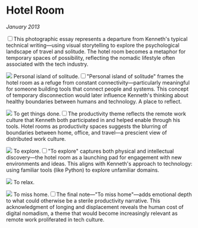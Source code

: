 # Hotel Room
*January 2013*





<label for="sn-visual-storytelling" class="margin-toggle sidenote-number"></label><input type="checkbox" id="sn-visual-storytelling" class="margin-toggle"/><span class="sidenote">This photographic essay represents a departure from Kenneth's typical technical writing—using visual storytelling to explore the psychological landscape of travel and solitude. The hotel room becomes a metaphor for temporary spaces of possibility, reflecting the nomadic lifestyle often associated with the tech industry.</span>

 ![](https://images.squarespace-cdn.com/content/v1/665498111876725f7613f1e6/1719666512342-Z3DKKS1JFEN1ASUIIDR7/c6daa-img.jpg) Personal island of solitude.<label for="sn-solitude" class="margin-toggle sidenote-number"></label><input type="checkbox" id="sn-solitude" class="margin-toggle"/><span class="sidenote">"Personal island of solitude" frames the hotel room as a refuge from constant connectivity—particularly meaningful for someone building tools that connect people and systems. This concept of temporary disconnection would later influence Kenneth's thinking about healthy boundaries between humans and technology.</span> A place to reflect.

 ![](https://d233eq3e3p3cv0.cloudfront.net/max/1600/0*dfYi4FrbiT_KKowM.jpeg) To get things done.<label for="sn-productivity" class="margin-toggle sidenote-number"></label><input type="checkbox" id="sn-productivity" class="margin-toggle"/><span class="sidenote">The productivity theme reflects the remote work culture that Kenneth both participated in and helped enable through his tools. Hotel rooms as productivity spaces suggests the blurring of boundaries between home, office, and travel—a prescient view of distributed work culture.</span>

 ![](https://d233eq3e3p3cv0.cloudfront.net/max/1600/0*T6p8rSV1VNYYZ-Di.jpeg) To explore.<label for="sn-exploration" class="margin-toggle sidenote-number"></label><input type="checkbox" id="sn-exploration" class="margin-toggle"/><span class="sidenote">"To explore" captures both physical and intellectual discovery—the hotel room as a launching pad for engagement with new environments and ideas. This aligns with Kenneth's approach to technology: using familiar tools (like Python) to explore unfamiliar domains.</span>

 ![](https://d233eq3e3p3cv0.cloudfront.net/max/1600/0*q-lBvyxFCMtQB2cD.jpeg) To relax.

 ![](https://d233eq3e3p3cv0.cloudfront.net/max/1600/0*9zwr2qfYMBhThm6a.jpeg) To miss home.<label for="sn-missing-home" class="margin-toggle sidenote-number"></label><input type="checkbox" id="sn-missing-home" class="margin-toggle"/><span class="sidenote">The final note—"To miss home"—adds emotional depth to what could otherwise be a sterile productivity narrative. This acknowledgment of longing and displacement reveals the human cost of digital nomadism, a theme that would become increasingly relevant as remote work proliferated in tech culture.</span>
